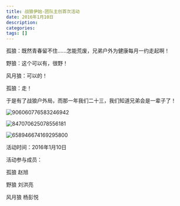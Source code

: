 ```yaml
---
title: 战狼伊始-团队主创首次活动
date: 2016年1月10日
description: 
categories: 
tags: []
---
```


孤狼：既然青春留不住......怎能荒废，兄弟户外为健康每月一约走起啊！

野狼：这个可以有，很野！

风月狼：可以的！

孤狼：走！

于是有了战狼户外局，而那一年我们二十三，我们知道兄弟会是一辈子了！

![906060776583246942](C:\Users\mh\Desktop\images\906060776583246942.jpg)

![847070625078556181](C:\Users\mh\Desktop\images\847070625078556181.jpg)

![658946674169295800](C:\Users\mh\Desktop\images\658946674169295800.jpg)

活动时间：2016年1月10日

活动参与成员：

孤狼 赵旭

野狼 刘洪亮

风月狼 杨彭悦